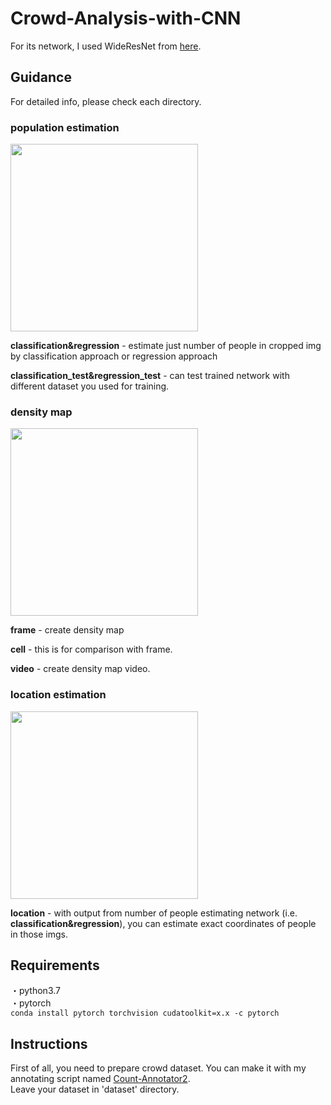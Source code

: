 # Crowd-Analysis-with-CNN

For its network, I used WideResNet from [here](https://github.com/nabenabe0928/wide-resnet-pytorch).  

## Guidance
For detailed info, please check each directory.  

### population estimation
<img src="https://user-images.githubusercontent.com/44015510/64597117-1d60b6e9-9a66-cbb6305301c4.JPG" width="300"> 

**classification&regression** - estimate just number of people in cropped img by classification approach or regression approach  

**classification_test&regression_test** - can test trained network with different dataset you used for training.    

### density map
<img src="https://user-images.githubusercontent.com/44015510/64597118-1df0-11e9-9b61-ce4f27a6bb79.JPG" width="300"> 

**frame** - create density map  

**cell** - this is for comparison with frame.    

**video** - create density map video.  

### location estimation
<img src="https://user-images.githubusercontent.com/44015510/6459e9-8dfa-987ab1462a36.JPG" width="300"> 

**location** - with output from number of people estimating network (i.e. **classification&regression**), you can estimate exact coordinates of people in those imgs.  

## Requirements 
・python3.7  
・pytorch   
    `conda install pytorch torchvision cudatoolkit=x.x -c pytorch` 
    
## Instructions
First of all, you need to prepare crowd dataset. You can make it with my annotating script named [Count-Annotator2](https://github.com/ba-san/Count-Annotator2).  
Leave your dataset in 'dataset' directory.  
